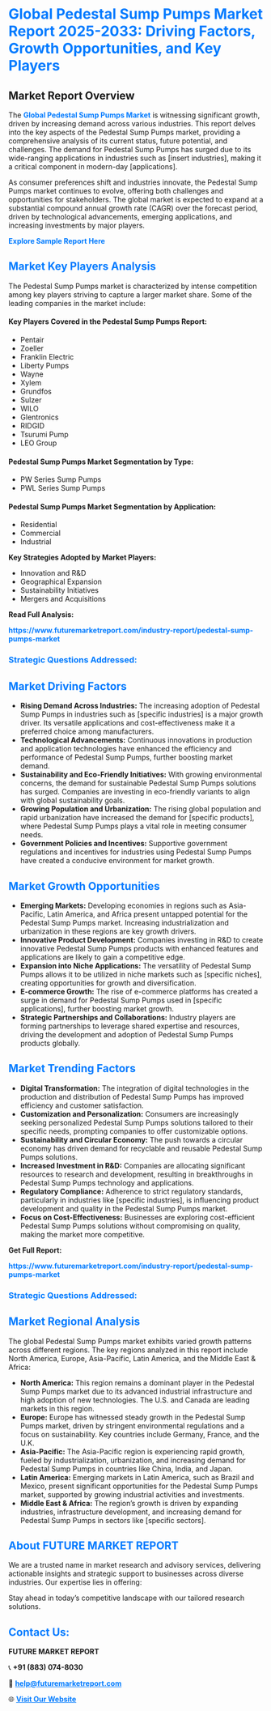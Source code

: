 <h1 style="color: #007BFF;">Global Pedestal Sump Pumps Market Report 2025-2033: Driving Factors, Growth Opportunities, and Key Players</h1>

<section id="overview">
<h2>Market Report Overview</h2>
<p>The <a href="https://www.futuremarketreport.com/industry-report/pedestal-sump-pumps-market" style="color: #007BFF; text-decoration: none;"><strong>Global Pedestal Sump Pumps Market</strong></a> is witnessing significant growth, driven by increasing demand across various industries. This report delves into the key aspects of the Pedestal Sump Pumps market, providing a comprehensive analysis of its current status, future potential, and challenges. The demand for Pedestal Sump Pumps has surged due to its wide-ranging applications in industries such as [insert industries], making it a critical component in modern-day [applications].</p>
<p>As consumer preferences shift and industries innovate, the Pedestal Sump Pumps market continues to evolve, offering both challenges and opportunities for stakeholders. The global market is expected to expand at a substantial compound annual growth rate (CAGR) over the forecast period, driven by technological advancements, emerging applications, and increasing investments by major players.</p>
</section>

<section id="overview">
<p><a href="https://www.futuremarketreport.com/request-sample/reportId=92713" style="color: #007BFF; text-decoration: none;"><strong>Explore Sample Report Here</strong></a></p>
</section>

<section id="key-players">
<h2 style="color: #007BFF;">Market Key Players Analysis</h2>
<p>The Pedestal Sump Pumps market is characterized by intense competition among key players striving to capture a larger market share. Some of the leading companies in the market include:</p>
<h4>Key Players Covered in the Pedestal Sump Pumps Report:</h4>
<ul><li>Pentair</li><li>Zoeller</li><li>Franklin Electric</li><li>Liberty Pumps</li><li>Wayne</li><li>Xylem</li><li>Grundfos</li><li>Sulzer</li><li>WILO</li><li>Glentronics</li><li>RIDGID</li><li>Tsurumi Pump</li><li>LEO Group</li></ul>
<h4>Pedestal Sump Pumps Market Segmentation by Type:</h4>
<ul><li>PW Series Sump Pumps</li><li>PWL Series Sump Pumps</li></ul>

<h4>Pedestal Sump Pumps Market Segmentation by Application:</h4>
<ul><li>Residential</li><li>Commercial</li><li>Industrial</li></ul>
<p><strong>Key Strategies Adopted by Market Players:</strong></p>
<ul>
<li>Innovation and R&D</li>
<li>Geographical Expansion</li>
<li>Sustainability Initiatives</li>
<li>Mergers and Acquisitions</li>
</ul>
</section>

<section>
<p><strong>Read Full Analysis: </strong></p><a href="https://www.futuremarketreport.com/industry-report/pedestal-sump-pumps-market" style="color: #007BFF; text-decoration: none;"><strong>https://www.futuremarketreport.com/industry-report/pedestal-sump-pumps-market</strong></a>
<h3 style="color: #007BFF;">Strategic Questions Addressed:</h3>
</section>

<section id="driving-factors">
<h2 style="color: #007BFF;">Market Driving Factors</h2>
<ul>
<li><strong>Rising Demand Across Industries:</strong> The increasing adoption of Pedestal Sump Pumps in industries such as [specific industries] is a major growth driver. Its versatile applications and cost-effectiveness make it a preferred choice among manufacturers.</li>
<li><strong>Technological Advancements:</strong> Continuous innovations in production and application technologies have enhanced the efficiency and performance of Pedestal Sump Pumps, further boosting market demand.</li>
<li><strong>Sustainability and Eco-Friendly Initiatives:</strong> With growing environmental concerns, the demand for sustainable Pedestal Sump Pumps solutions has surged. Companies are investing in eco-friendly variants to align with global sustainability goals.</li>
<li><strong>Growing Population and Urbanization:</strong> The rising global population and rapid urbanization have increased the demand for [specific products], where Pedestal Sump Pumps plays a vital role in meeting consumer needs.</li>
<li><strong>Government Policies and Incentives:</strong> Supportive government regulations and incentives for industries using Pedestal Sump Pumps have created a conducive environment for market growth.</li>
</ul>
</section>

<section id="growth-opportunities">
<h2 style="color: #007BFF;">Market Growth Opportunities</h2>
<ul>
<li><strong>Emerging Markets:</strong> Developing economies in regions such as Asia-Pacific, Latin America, and Africa present untapped potential for the Pedestal Sump Pumps market. Increasing industrialization and urbanization in these regions are key growth drivers.</li>
<li><strong>Innovative Product Development:</strong> Companies investing in R&D to create innovative Pedestal Sump Pumps products with enhanced features and applications are likely to gain a competitive edge.</li>
<li><strong>Expansion into Niche Applications:</strong> The versatility of Pedestal Sump Pumps allows it to be utilized in niche markets such as [specific niches], creating opportunities for growth and diversification.</li>
<li><strong>E-commerce Growth:</strong> The rise of e-commerce platforms has created a surge in demand for Pedestal Sump Pumps used in [specific applications], further boosting market growth.</li>
<li><strong>Strategic Partnerships and Collaborations:</strong> Industry players are forming partnerships to leverage shared expertise and resources, driving the development and adoption of Pedestal Sump Pumps products globally.</li>
</ul>
</section>

<section id="trending-factors">
<h2 style="color: #007BFF;">Market Trending Factors</h2>
<ul>
<li><strong>Digital Transformation:</strong> The integration of digital technologies in the production and distribution of Pedestal Sump Pumps has improved efficiency and customer satisfaction.</li>
<li><strong>Customization and Personalization:</strong> Consumers are increasingly seeking personalized Pedestal Sump Pumps solutions tailored to their specific needs, prompting companies to offer customizable options.</li>
<li><strong>Sustainability and Circular Economy:</strong> The push towards a circular economy has driven demand for recyclable and reusable Pedestal Sump Pumps solutions.</li>
<li><strong>Increased Investment in R&D:</strong> Companies are allocating significant resources to research and development, resulting in breakthroughs in Pedestal Sump Pumps technology and applications.</li>
<li><strong>Regulatory Compliance:</strong> Adherence to strict regulatory standards, particularly in industries like [specific industries], is influencing product development and quality in the Pedestal Sump Pumps market.</li>
<li><strong>Focus on Cost-Effectiveness:</strong> Businesses are exploring cost-efficient Pedestal Sump Pumps solutions without compromising on quality, making the market more competitive.</li>
</ul>
</section>

<section>
<p><strong>Get Full Report: </strong></p><a href="https://www.futuremarketreport.com/industry-report/pedestal-sump-pumps-market" style="color: #007BFF; text-decoration: none;"><strong>https://www.futuremarketreport.com/industry-report/pedestal-sump-pumps-market</strong></a>
<h3 style="color: #007BFF;">Strategic Questions Addressed:</h3>
</section>


<section id="regional-analysis">
<h2 style="color: #007BFF;">Market Regional Analysis</h2>
<p>The global Pedestal Sump Pumps market exhibits varied growth patterns across different regions. The key regions analyzed in this report include North America, Europe, Asia-Pacific, Latin America, and the Middle East & Africa:</p>
<ul>
<li><strong>North America:</strong> This region remains a dominant player in the Pedestal Sump Pumps market due to its advanced industrial infrastructure and high adoption of new technologies. The U.S. and Canada are leading markets in this region.</li>
<li><strong>Europe:</strong> Europe has witnessed steady growth in the Pedestal Sump Pumps market, driven by stringent environmental regulations and a focus on sustainability. Key countries include Germany, France, and the U.K.</li>
<li><strong>Asia-Pacific:</strong> The Asia-Pacific region is experiencing rapid growth, fueled by industrialization, urbanization, and increasing demand for Pedestal Sump Pumps in countries like China, India, and Japan.</li>
<li><strong>Latin America:</strong> Emerging markets in Latin America, such as Brazil and Mexico, present significant opportunities for the Pedestal Sump Pumps market, supported by growing industrial activities and investments.</li>
<li><strong>Middle East & Africa:</strong> The region’s growth is driven by expanding industries, infrastructure development, and increasing demand for Pedestal Sump Pumps in sectors like [specific sectors].</li>
</ul>
</section>

<footer>
<h2 style="color: #007BFF;">About FUTURE MARKET REPORT</h2>
<p>We are a trusted name in market research and advisory services, delivering actionable insights and strategic support to businesses across diverse industries. Our expertise lies in offering:</p>

<p>Stay ahead in today’s competitive landscape with our tailored research solutions.</p>

<h2 style="color: #007BFF;">Contact Us:</h2>
<p><strong>FUTURE MARKET REPORT</strong></p>
<p>📞 <strong>+91 (883) 074-8030</strong></p>
<p>📧 <strong><a href="mailto:help@futuremarketreport.com" style="color: #007BFF;">help@futuremarketreport.com</a></strong></p>
<p>🌐 <strong><a href="https://www.futuremarketreport.com/" style="color: #007BFF;">Visit Our Website</a></strong></p>
</footer>